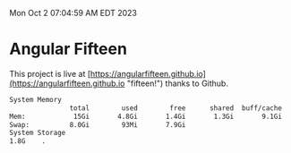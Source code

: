 Mon Oct  2 07:04:59 AM EDT 2023

# Angular Fifteen


This project is live at [https://angularfifteen.github.io](https://angularfifteen.github.io "fifteen!") thanks to Github.

```bash
System Memory
               total        used        free      shared  buff/cache   available
Mem:            15Gi       4.8Gi       1.4Gi       1.3Gi       9.1Gi       8.8Gi
Swap:          8.0Gi        93Mi       7.9Gi
System Storage
1.8G	.
```

